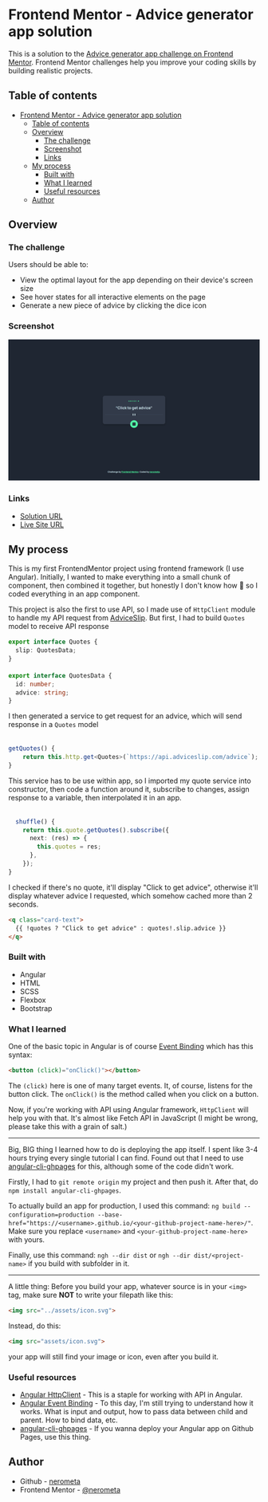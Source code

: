 # Frontend Mentor - Advice generator app solution

This is a solution to the [Advice generator app challenge on Frontend Mentor](https://www.frontendmentor.io/challenges/advice-generator-app-QdUG-13db). Frontend Mentor challenges help you improve your coding skills by building realistic projects.

## Table of contents

- [Frontend Mentor - Advice generator app solution](#frontend-mentor---advice-generator-app-solution)
  - [Table of contents](#table-of-contents)
  - [Overview](#overview)
    - [The challenge](#the-challenge)
    - [Screenshot](#screenshot)
    - [Links](#links)
  - [My process](#my-process)
    - [Built with](#built-with)
    - [What I learned](#what-i-learned)
    - [Useful resources](#useful-resources)
  - [Author](#author)

## Overview

### The challenge

Users should be able to:

- View the optimal layout for the app depending on their device's screen size
- See hover states for all interactive elements on the page
- Generate a new piece of advice by clicking the dice icon

### Screenshot

![](./src/assets/images/angular-advice-gen.PNG)

### Links

- [Solution URL](https://www.frontendmentor.io/solutions/solution-advice-generator-app-with-angular-bootstrap-scss-CkjY71DifG)
- [Live Site URL](https://nerometa.github.io/advice-generator-app-challenge/)

## My process

This is my first FrontendMentor project using frontend framework (I use Angular). Initially, I wanted to make everything into a small chunk of component, then combined it together, but honestly I don't know how 🤣 so I coded everything in an app component.

This project is also the first to use API, so I made use of `HttpClient` module to handle my API request from [AdviceSlip](https://api.adviceslip.com). But first, I had to build `Quotes` model to receive API response

```ts
export interface Quotes {
  slip: QuotesData;
}

export interface QuotesData {
  id: number;
  advice: string;
}
```

I then generated a service to get request for an advice, which will send response in a `Quotes` model

```ts

getQuotes() {
    return this.http.get<Quotes>(`https://api.adviceslip.com/advice`);
}

```

This service has to be use within app, so I imported my quote service into constructor, then code a function around it, subscribe to changes, assign response to a variable, then interpolated it in an app.

```ts

  shuffle() {
    return this.quote.getQuotes().subscribe({
      next: (res) => {
        this.quotes = res;
      },
    });
}

```

I checked if there's no quote, it'll display "Click to get advice", otherwise it'll display whatever advice I requested, which somehow cached more than 2 seconds.

```html
<q class="card-text">
  {{ !quotes ? "Click to get advice" : quotes!.slip.advice }}
</q>
```

### Built with

- Angular
- HTML
- SCSS
- Flexbox
- Bootstrap

### What I learned

One of the basic topic in Angular is of course [Event Binding](https://angular.io/guide/event-binding) which has this syntax:

```html
<button (click)="onClick()"></button>
```

The `(click)` here is one of many target events. It, of course, listens for the button click. The `onClick()` is the method called when you click on a button.

Now, if you're working with API using Angular framework, `HttpClient` will help you with that. It's almost like Fetch API in JavaScript (I might be wrong, please take this with a grain of salt.)

---

Big, BIG thing I learned how to do is deploying the app itself. I spent like 3-4 hours trying every single tutorial I can find. Found out that I need to use [angular-cli-ghpages](https://github.com/angular-schule/angular-cli-ghpages) for this, although some of the code didn't work.

Firstly, I had to `git remote origin` my project and then push it. After that, do `npm install angular-cli-ghpages`.

To actually build an app for production, I used this command: `ng build --configuration=production --base-href="https://<username>.github.io/<your-github-project-name-here>/"`. Make sure you replace `<username>` and `<your-github-project-name-here>` with yours.

Finally, use this command: `ngh --dir dist` or `ngh --dir dist/<project-name>` if you build with subfolder in it.

---

A little thing: Before you build your app, whatever source is in your `<img>` tag, make sure **NOT** to write your filepath like this:

```html
<img src="../assets/icon.svg">
```

Instead, do this:

```html
<img src="assets/icon.svg">
```
your app will still find your image or icon, even after you build it.

### Useful resources

- [Angular HttpClient](https://angular.io/api/common/http/HttpClient) - This is a staple for working with API in Angular.
- [Angular Event Binding](https://angular.io/guide/event-binding-concepts) - To this day, I'm still trying to understand how it works. What is input and output, how to pass data between child and parent. How to bind data, etc.
- [angular-cli-ghpages](https://github.com/angular-schule/angular-cli-ghpages) - If you wanna deploy your Angular app on Github Pages, use this thing.

## Author

- Github - [nerometa](https://www.github.com/nerometa)
- Frontend Mentor - [@nerometa](https://www.frontendmentor.io/profile/nerometa)
